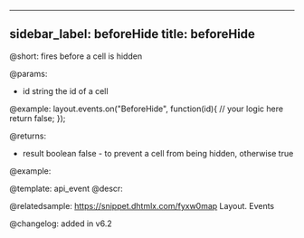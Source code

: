 
---
sidebar_label: beforeHide
title: beforeHide
---          

@short: fires before a cell is hidden

@params:
- id		string		the id of a cell


@example:
layout.events.on("BeforeHide", function(id){
	// your logic here
    return false;
});

@returns:
- result	boolean		false - to prevent a cell from being hidden, otherwise true


@example:



@template: api_event
@descr:

@relatedsample: https://snippet.dhtmlx.com/fyxw0map	Layout. Events

@changelog:
added in v6.2

